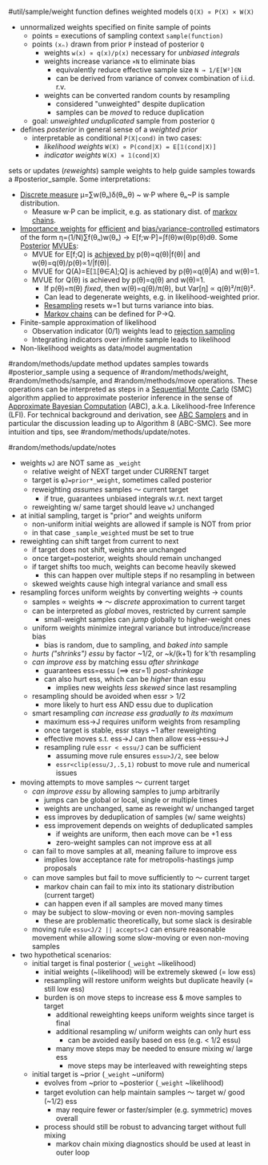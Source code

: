 #util/sample/weight function defines weighted models `Q(X) ∝ P(X) × W(X)`
- unnormalized weights specified on finite sample of points
  - points = executions of sampling context `sample(function)`
  - points `(xₙ)` drawn from prior `P` instead of posterior `Q`
    - weights `w(x) ∝ q(x)/p(x)` necessary for _unbiased integrals_
    - weights increase variance `×N` to eliminate bias
      - equivalently reduce effective sample size `N → 1/E[W²]∈N`
      - can be derived from variance of convex combination of i.i.d. r.v.
    - weights can be converted random counts by resampling
      - considered "unweighted" despite duplication
      - samples can be _moved_ to reduce duplication
  - goal: _unweighted unduplicated_ sample from posterior `Q`
- defines _posterior_ in general sense of a _weighted prior_
  - interpretable as conditional `P(X|cond)` in two cases:
    - _likelihood weights_ `W(X) ∝ P(cond|X) = E[𝟙(cond|X)]`
    - _indicator weights_ `W(X) ∝ 𝟙(cond|X)`

 sets or updates (_reweights_) sample weights to help guide samples towards a #posterior_sample. Some interpretations:
- [Discrete measure](https://en.wikipedia.org/wiki/Discrete_measure) μ=∑w(θₙ)δ(θₙ,θ) ~ w·P where θₙ~P is sample distribution.
  - Measure w·P can be implicit, e.g. as stationary dist. of [markov chains](#random/methods/move).
- [Importance weights](https://en.wikipedia.org/wiki/Importance_sampling) for [efficient](https://en.wikipedia.org/wiki/Efficiency_(statistics)) and [bias/variance-controlled](https://en.wikipedia.org/wiki/Bias–variance_tradeoff) estimators of the form η=(1/N)∑f(θₙ)w(θₙ) → E[f;w·P]=∫f(θ)w(θ)p(θ)dθ. Some [Posterior](#posterior_inference) [MVUEs](https://en.wikipedia.org/wiki/Minimum-variance_unbiased_estimator):
  - MVUE for E[f;Q] is [achieved by](https://en.wikipedia.org/wiki/Importance_sampling#Application_to_simulation) p(θ)∝q(θ)|f(θ)| and w(θ)=q(θ)/p(θ)∝1/|f(θ)|.
  - MVUE for Q(A)=E[𝟙[θ∈A];Q] is achieved by p(θ)∝q(θ|A) and w(θ)=1.
  - MVUE for Q(θ) is achieved by p(θ)=q(θ) and w(θ)=1.
    - If p(θ)=π(θ) _fixed_, then w(θ)=q(θ)/π(θ), but Var[η] ∝ q(θ)²/π(θ)².
    - Can lead to degenerate weights, e.g. in likelihood-weighted prior.
    - [Resampling](#random/methods/sample) resets w=1 but turns variance into bias.
    - [Markov chains](#random/methods/move) can be defined for P→Q.
- Finite-sample approximation of likelihood
  - Observation indicator (0/1) weights lead to [rejection sampling](https://en.wikipedia.org/wiki/Rejection_sampling)
  - Integrating indicators over infinite sample leads to likelihood
- Non-likelihood weights as data/model augmentation

#random/methods/update method updates samples towards #posterior_sample using a sequence of #random/methods/weight, #random/methods/sample, and #random/methods/move operations. These operations can be interpreted as steps in a [Sequential Monte Carlo](https://en.m.wikipedia.org/wiki/Particle_filter) (SMC) algorithm applied to approximate posterior inference in the sense of [Approximate Bayesian Computation](https://en.wikipedia.org/wiki/Approximate_Bayesian_computation) (ABC), a.k.a. Likelihood-free Inference (LFI). For technical background and derivation, see [ABC Samplers](https://arxiv.org/abs/1802.09650) and in particular the discussion leading up to Algorithm 8 (ABC-SMC). See more intuition and tips, see #random/methods/update/notes.

#random/methods/update/notes
- weights `wJ` are NOT same as `_weight`
  - relative weight of NEXT target under CURRENT target
  - target is `φJ=prior*_weight`, sometimes called posterior
  - reweighting _assumes_ samples ～ current target
    - if true, guarantees unbiased integrals w.r.t. next target
  - reweighting w/ same target should leave `wJ` unchanged
- at initial sampling, target is "prior" and weights uniform
  - non-uniform initial weights are allowed if sample is NOT from prior
  - in that case `_sample_weighted` must be set to true
- reweighting can shift target from current to next
  - if target does not shift, weights are unchanged
  - once target=posterior, weights should remain unchanged
  - if target shifts too much, weights can become heavily skewed
    - this can happen over multiple steps if no resampling in between
  - skewed weights cause high integral variance and small ess
- resampling forces uniform weights by converting weights → counts
  - samples ∝ weights ⇒ ～ _discrete_ approximation to current target
  - can be interpreted as _global_ moves, restricted by current sample
    - small-weight samples can _jump_ globally to higher-weight ones
  - uniform weights minimize integral variance but introduce/increase bias
    - bias is random, due to sampling, and _baked into_ sample
  - _hurts ("shrinks") essu_ by factor ~1/2, or ~k/(k+1) for k'th resampling
  - _can improve ess_ by matching essu _after shrinkage_
    - guarantees ess=essu (⟹ esr=1) _post-shrinkage_
    - can also hurt ess, which can be _higher_ than essu
      - implies new weights _less skewed_ since last resampling
  - resampling should be avoided when essr > 1/2
    - more likely to hurt ess AND essu due to duplication
  - smart resampling _can increase ess gradually to its maximum_
    - maximum ess→J requires uniform weights from resampling
    - once target is stable, essr stays ~1 after reweighting
    - effective moves s.t. ess→J can then allow ess→essu→J
    - resampling rule `essr < essu/J` can be sufficient
      - assuming move rule ensures `essu>J/2`, see below
      - `essr<clip(essu/J,.5,1)` robust to move rule and numerical issues
- moving attempts to move samples ～ current target
  - _can improve essu_ by allowing samples to jump arbitrarily
    - jumps can be global or local, single or multiple times
    - weights are unchanged, same as reweight w/ unchanged target
    - ess improves by deduplication of samples (w/ same weights)
    - ess improvement depends on weights of deduplicated samples
      - if weights are uniform, then each move can be +1 ess
      - zero-weight samples can not improve ess at all
  - can fail to move samples at all, meaning failure to improve ess
    - implies low acceptance rate for metropolis-hastings jump proposals
  - can move samples but fail to move sufficiently to ～ current target
    - markov chain can fail to mix into its stationary distribution (current target)
    - can happen even if all samples are moved many times
  - may be subject to slow-moving or even non-moving samples
    - these are problematic theoretically, but some slack is desirable
  - moving rule `essu<J/2 || accepts<J` can ensure reasonable movement while allowing some slow-moving or even non-moving samples
- two hypothetical scenarios:
  - initial target is final posterior (`_weight` ~likelihood)
    - initial weights (~likelihood) will be extremely skewed (= low ess)
    - resampling will restore uniform weights but duplicate heavily (= still low ess)
    - burden is on move steps to increase ess & move samples to target
      - additional reweighting keeps uniform weights since target is final
      - additional resampling w/ uniform weights can only hurt ess
        - can be avoided easily based on ess (e.g. < 1/2 essu)
      - many move steps may be needed to ensure mixing w/ large ess
        - move steps may be interleaved with reweighting steps
  - initial target is ~prior (`_weight` ~uniform)
    - evolves from ~prior to ~posterior (`_weight` ~likelihood)
    - target evolution can help maintain samples ～ target w/ good (~1/2) ess
      - may require fewer or faster/simpler (e.g. symmetric) moves overall
    - process should still be robust to advancing target without full mixing
      - markov chain mixing diagnostics should be used at least in outer loop